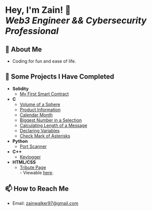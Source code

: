 <h1>Hey, I'm Zain! 👋</br><i>Web3 Engineer && Cybersecurity Professional</i></h1>

<h2>🌇 About Me</h2>

<ul>
  <li>Coding for fun and ease of life.</li>
</ul>

<h2>📝 Some Projects I Have Completed</h2>

<ul>
  <li><b>Solidity</b>
    <ul>
      <li><a href="https://github.com/ZainWalker/firstSmartContract/tree/main">My First Smart Contract</a>
    </ul>
  </li>

  <li><b>C</b>
    <ul>
      <li><a href="https://github.com/ZainWalker/volumeOfSphere/blob/main/volumeOfSphere.c">Volume of a Sphere</a></li>
      <li><a href="https://github.com/ZainWalker/productInformation/blob/main/productInformation.c">Product Information</a></li>
      <li><a href="https://github.com/ZainWalker/oneMonthCalendar/blob/main/one-monthCalendar.c">Calendar Month</a></li>
      <li><a href="https://github.com/ZainWalker/biggestNumberInASelection/blob/main/biggestNumberInaSelection.c">Biggest Number in a Selection</a></li>
      <li><a href="https://github.com/ZainWalker/calculatingLengthOfMessage/blob/main/calculatingLengthOfMessage.c">Calculating Length of a Message</a></li>
      <li><a href="https://github.com/ZainWalker/declaringVariables/blob/main/declaringVariables.c">Declaring Variables</a></li>
      <li><a href="https://github.com/ZainWalker/check/blob/main/Check.c">Check Mark of Asterisks</a></li>
    </ul>
  </li>
    
  <li><b>Python</b>
    <ul>
      <li><a href="https://github.com/ZainWalker/PortScanner/blob/main/main.py">Port Scanner</a></li>
    </ul>
  </li>
  
  <li><b>C++</b>
    <ul>
      <li><a href="https://github.com/ZainWalker/Keylogger/blob/main/main.cpp">Keylogger</a></li>
    </ul>
  </li>

  <li><b>HTML/CSS</b>
    <ul>
      <li><a href="https://github.com/ZainWalker/Keylogger/blob/main/main.cpp">Tribute Page</a></li> - Viewable <a href="https://codepen.io/ZainSkywalker/pen/PBEypr">here</a>.
    </ul>
  </li>
  
</ul>


<h2>📫 How to Reach Me</h2>

* Email: <a href="mailto:zainwalker97@gmail.com">zainwalker97@gmail.com</a>



<!--
**ZainWalker/ZainWalker** is a ✨ _special_ ✨ repository because its `README.md` (this file) appears on your GitHub profile.

Here are some ideas to get you started:

- 🔭 I’m currently working on ...
- 🌱 I’m currently learning ...
- 👯 I’m looking to collaborate on ...
- 🤔 I’m looking for help with ...
- 💬 Ask me about ...
- 📫 How to reach me: ...
- 😄 Pronouns: ...
- ⚡ Fun fact: ...
-->
